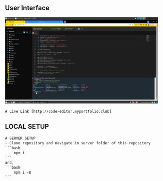 ## User Interface 
![App Screenshot](./code-editor.png)

    # Live Link [http://code-editor.myportfolio.club]

## LOCAL SETUP
    # SERVER SETUP 
    - Clone repository and navigate in server folder of this repository
    ```bash
        npm i
    ```
    and,
    ```bash
        npm i -D
    ```
    